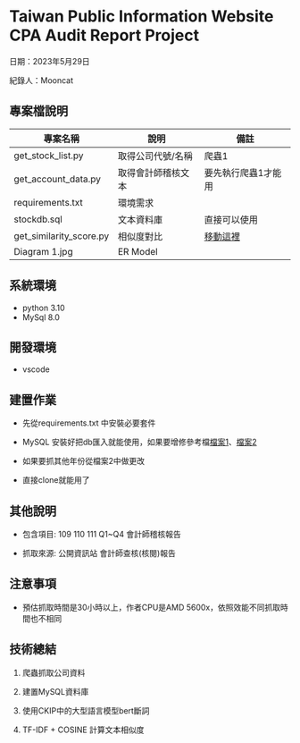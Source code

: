 # Taiwan Public Information Website CPA Audit Report Project

日期：2023年5月29日

紀錄人：Mooncat

## 專案檔說明

| 專案名稱| 說明| 備註 |
| -------- | -------- | -------- |
| get_stock_list.py    | 取得公司代號/名稱    | 爬蟲1 |
| get_account_data.py    | 取得會計師稽核文本   | 要先執行爬蟲1才能用 |
| requirements.txt   | 環境需求 |  |
| stockdb.sql | 文本資料庫 | 直接可以使用 |
| get_similarity_score.py| 相似度對比 | [移動這裡](https://github.com/BigPythonIdea/Tawian/blob/master/NLP/%E5%A4%A7%E5%9E%8B%E8%AA%9E%E8%A8%80%E6%A8%A1%E5%9E%8B/get_similarity_score.py)|
| Diagram 1.jpg   | ER Model     | |

## 系統環境

* python 3.10
* MySql 8.0

## 開發環境

* vscode

## 建置作業

* 先從requirements.txt 中安裝必要套件

* MySQL 安裝好把db匯入就能使用，如果要增修參考檔[檔案1](https://github.com/BigPythonIdea/Tawian/blob/master/get_stock_list.py)、[檔案2](https://github.com/BigPythonIdea/Tawian/blob/master/get_account_data.py)

* 如果要抓其他年份從檔案2中做更改
* 直接clone就能用了

## 其他說明

* 包含項目: 109 110 111 Q1~Q4 會計師稽核報告

* 抓取來源: 公開資訊站 會計師查核(核閱)報告

## 注意事項

* 預估抓取時間是30小時以上，作者CPU是AMD 5600x，依照效能不同抓取時間也不相同

## 技術總結

1. 爬蟲抓取公司資料

2. 建置MySQL資料庫

3. 使用CKIP中的大型語言模型bert斷詞

4. TF-IDF + COSINE 計算文本相似度




